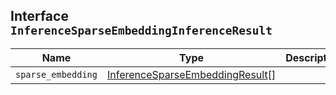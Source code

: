 ## Interface `InferenceSparseEmbeddingInferenceResult`

| Name | Type | Description |
| - | - | - |
| `sparse_embedding` | [InferenceSparseEmbeddingResult](./InferenceSparseEmbeddingResult.md)[] | &nbsp; |
